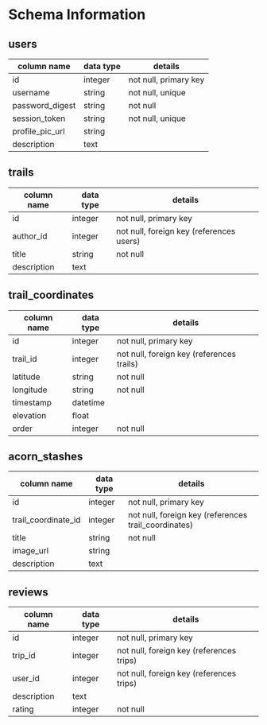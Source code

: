 # Schema Information

## users
column name     | data type | details
----------------|-----------|-----------------------
id              | integer   | not null, primary key
username        | string    | not null, unique
password_digest | string    | not null
session_token   | string    | not null, unique
profile_pic_url | string    |
description     | text      |

## trails
column name | data type | details
------------|-----------|-----------------------
id          | integer   | not null, primary key
author_id   | integer   | not null, foreign key (references users)
title       | string    | not null
description | text      |

## trail_coordinates
column name | data type | details
------------|-----------|-----------------------
id          | integer   | not null, primary key
trail_id    | integer   | not null, foreign key (references trails)
latitude    | string    | not null
longitude   | string    | not null
timestamp   | datetime  |
elevation   | float     |
order       | integer   | not null

## acorn_stashes
column name          | data type | details
---------------------|-----------|-----------------------
id                   | integer   | not null, primary key
trail_coordinate_id  | integer   | not null, foreign key (references trail_coordinates)
title                | string    | not null
image_url            | string    |
description          | text      |

## reviews
column name | data type | details
------------|-----------|-----------------------
id          | integer   | not null, primary key
trip_id     | integer   | not null, foreign key (references trips)
user_id     | integer   | not null, foreign key (references trips)
description | text      |
rating      | integer   | not null
